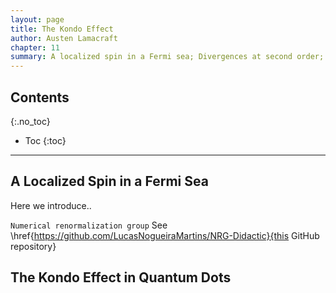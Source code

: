 ```yaml
---
layout: page
title: The Kondo Effect
author: Austen Lamacraft
chapter: 11
summary: A localized spin in a Fermi sea; Divergences at second order; Poor man's scaling; Quantum Dots
---
```


## Contents
{:.no_toc}

* Toc
{:toc}

---

## A Localized Spin in a Fermi Sea

Here we introduce..


`Numerical renormalization group` See \href{https://github.com/LucasNogueiraMartins/NRG-Didactic}{this GitHub repository}

## The Kondo Effect in Quantum Dots
